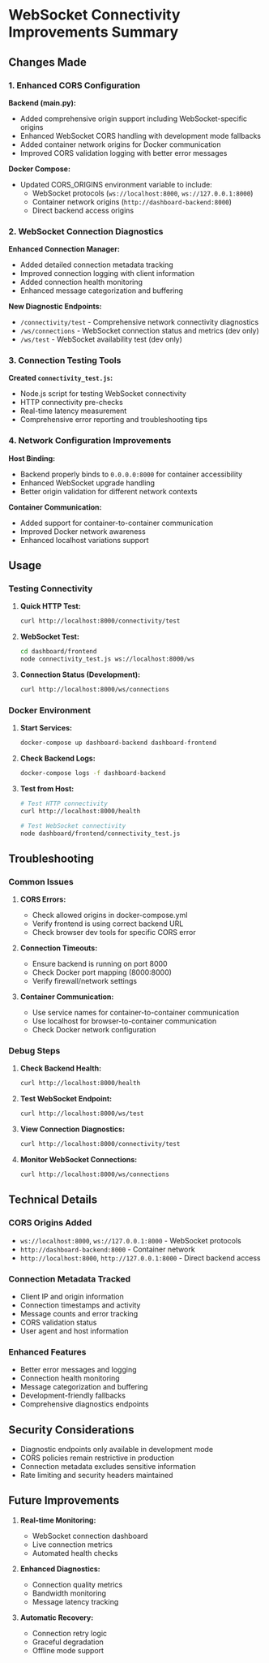 # WebSocket Connectivity Improvements Summary

## Changes Made

### 1. Enhanced CORS Configuration

**Backend (main.py):**
- Added comprehensive origin support including WebSocket-specific origins
- Enhanced WebSocket CORS handling with development mode fallbacks
- Added container network origins for Docker communication
- Improved CORS validation logging with better error messages

**Docker Compose:**
- Updated CORS_ORIGINS environment variable to include:
  - WebSocket protocols (`ws://localhost:8000`, `ws://127.0.0.1:8000`)
  - Container network origins (`http://dashboard-backend:8000`)
  - Direct backend access origins

### 2. WebSocket Connection Diagnostics

**Enhanced Connection Manager:**
- Added detailed connection metadata tracking
- Improved connection logging with client information
- Added connection health monitoring
- Enhanced message categorization and buffering

**New Diagnostic Endpoints:**
- `/connectivity/test` - Comprehensive network connectivity diagnostics
- `/ws/connections` - WebSocket connection status and metrics (dev only)
- `/ws/test` - WebSocket availability test (dev only)

### 3. Connection Testing Tools

**Created `connectivity_test.js`:**
- Node.js script for testing WebSocket connectivity
- HTTP connectivity pre-checks
- Real-time latency measurement
- Comprehensive error reporting and troubleshooting tips

### 4. Network Configuration Improvements

**Host Binding:**
- Backend properly binds to `0.0.0.0:8000` for container accessibility
- Enhanced WebSocket upgrade handling
- Better origin validation for different network contexts

**Container Communication:**
- Added support for container-to-container communication
- Improved Docker network awareness
- Enhanced localhost variations support

## Usage

### Testing Connectivity

1. **Quick HTTP Test:**
   ```bash
   curl http://localhost:8000/connectivity/test
   ```

2. **WebSocket Test:**
   ```bash
   cd dashboard/frontend
   node connectivity_test.js ws://localhost:8000/ws
   ```

3. **Connection Status (Development):**
   ```bash
   curl http://localhost:8000/ws/connections
   ```

### Docker Environment

1. **Start Services:**
   ```bash
   docker-compose up dashboard-backend dashboard-frontend
   ```

2. **Check Backend Logs:**
   ```bash
   docker-compose logs -f dashboard-backend
   ```

3. **Test from Host:**
   ```bash
   # Test HTTP connectivity
   curl http://localhost:8000/health
   
   # Test WebSocket connectivity
   node dashboard/frontend/connectivity_test.js
   ```

## Troubleshooting

### Common Issues

1. **CORS Errors:**
   - Check allowed origins in docker-compose.yml
   - Verify frontend is using correct backend URL
   - Check browser dev tools for specific CORS error

2. **Connection Timeouts:**
   - Ensure backend is running on port 8000
   - Check Docker port mapping (8000:8000)
   - Verify firewall/network settings

3. **Container Communication:**
   - Use service names for container-to-container communication
   - Use localhost for browser-to-container communication
   - Check Docker network configuration

### Debug Steps

1. **Check Backend Health:**
   ```bash
   curl http://localhost:8000/health
   ```

2. **Test WebSocket Endpoint:**
   ```bash
   curl http://localhost:8000/ws/test
   ```

3. **View Connection Diagnostics:**
   ```bash
   curl http://localhost:8000/connectivity/test
   ```

4. **Monitor WebSocket Connections:**
   ```bash
   curl http://localhost:8000/ws/connections
   ```

## Technical Details

### CORS Origins Added
- `ws://localhost:8000`, `ws://127.0.0.1:8000` - WebSocket protocols
- `http://dashboard-backend:8000` - Container network
- `http://localhost:8000`, `http://127.0.0.1:8000` - Direct backend access

### Connection Metadata Tracked
- Client IP and origin information
- Connection timestamps and activity
- Message counts and error tracking
- CORS validation status
- User agent and host information

### Enhanced Features
- Better error messages and logging
- Connection health monitoring
- Message categorization and buffering
- Development-friendly fallbacks
- Comprehensive diagnostics endpoints

## Security Considerations

- Diagnostic endpoints only available in development mode
- CORS policies remain restrictive in production
- Connection metadata excludes sensitive information
- Rate limiting and security headers maintained

## Future Improvements

1. **Real-time Monitoring:**
   - WebSocket connection dashboard
   - Live connection metrics
   - Automated health checks

2. **Enhanced Diagnostics:**
   - Connection quality metrics
   - Bandwidth monitoring
   - Message latency tracking

3. **Automatic Recovery:**
   - Connection retry logic
   - Graceful degradation
   - Offline mode support